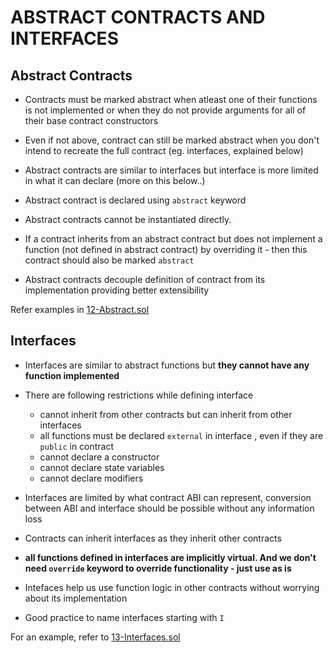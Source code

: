 # ABSTRACT CONTRACTS AND INTERFACES

## Abstract Contracts

-   Contracts must be marked abstract when atleast one of their functions is not implemented or when they do not provide arguments for all of their base contract constructors

-   Even if not above, contract can still be marked abstract when you don't intend to recreate the full contract (eg. interfaces, explained below)

-   Abstract contracts are similar to interfaces but interface is more limited in what it can declare (more on this below..)

-   Abstract contract is declared using `abstract` keyword

-   Abstract contracts cannot be instantiated directly.

-   If a contract inherits from an abstract contract but does not implement a function (not defined in abstract contract) by overriding it - then this contract should also be marked `abstract`

-   Abstract contracts decouple definition of contract from its implementation providing better extensibility

Refer examples in [12-Abstract.sol](../contracts/12-Abstract.sol)

## Interfaces

-   Interfaces are similar to abstract functions but **they cannot have any function implemented**

-   There are following restrictions while defining interface

    -   cannot inherit from other contracts but can inherit from other interfaces
    -   all functions must be declared `external` in interface , even if they are `public` in contract
    -   cannot declare a constructor
    -   cannot declare state variables
    -   cannot declare modifiers

-   Interfaces are limited by what contract ABI can represent, conversion between ABI and interface should be possible without any information loss

-   Contracts can inherit interfaces as they inherit other contracts

-   **all functions defined in interfaces are implicitly virtual. And we don't need `override` keyword to override functionality - just use as is**

-   Intefaces help us use function logic in other contracts without worrying about its implementation

-   Good practice to name interfaces starting with `I`

For an example, refer to [13-Interfaces.sol](../contracts//13-Interfaces.sol)
